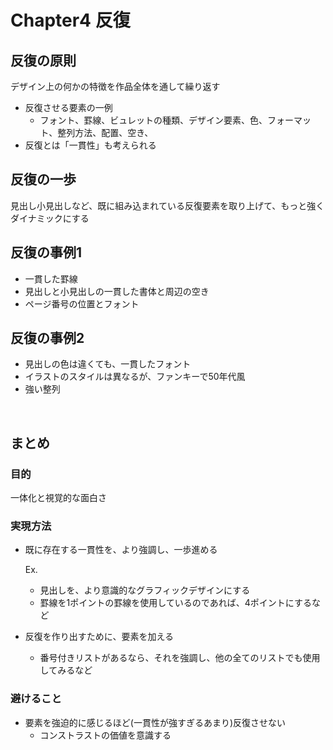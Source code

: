 # Chapter4 反復

## 反復の原則

デザイン上の何かの特徴を作品全体を通して繰り返す

- 反復させる要素の一例
    - フォント、罫線、ビュレットの種類、デザイン要素、色、フォーマット、整列方法、配置、空き、
- 反復とは「一貫性」も考えられる

## 反復の一歩

見出し小見出しなど、既に組み込まれている反復要素を取り上げて、もっと強くダイナミックにする

## 反復の事例1

- 一貫した罫線
- 見出しと小見出しの一貫した書体と周辺の空き
- ページ番号の位置とフォント

## 反復の事例2

- 見出しの色は違くても、一貫したフォント
- イラストのスタイルは異なるが、ファンキーで50年代風
- 強い整列

<br>

## まとめ

### 目的

一体化と視覚的な面白さ

### 実現方法

- 既に存在する一貫性を、より強調し、一歩進める
    
    Ex. 
    
    - 見出しを、より意識的なグラフィックデザインにする
    - 罫線を1ポイントの罫線を使用しているのであれば、4ポイントにするなど
- 反復を作り出すために、要素を加える
    - 番号付きリストがあるなら、それを強調し、他の全てのリストでも使用してみるなど

### 避けること

- 要素を強迫的に感じるほど(一貫性が強すぎるあまり)反復させない
    - コンストラストの価値を意識する